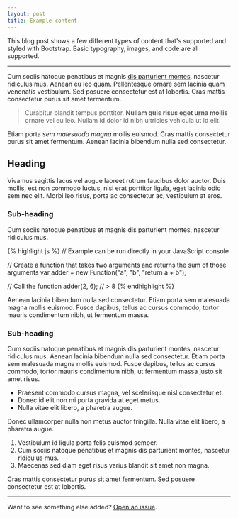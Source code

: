 ```yaml
---
layout: post
title: Example content
---
```


This blog post shows a few different types of content that's supported and styled
with Bootstrap. Basic typography, images, and code are all supported.

-----

Cum sociis natoque penatibus et magnis [dis parturient montes](#), nascetur
ridiculus mus. Aenean eu leo quam. Pellentesque ornare sem lacinia quam
venenatis vestibulum. Sed posuere consectetur est at lobortis. Cras mattis
consectetur purus sit amet fermentum.

> Curabitur blandit tempus porttitor. **Nullam quis risus eget urna mollis**
ornare vel eu leo. Nullam id dolor id nibh ultricies vehicula ut id elit.

Etiam porta *sem malesuada magna* mollis euismod. Cras mattis consectetur
purus sit amet fermentum. Aenean lacinia bibendum nulla sed consectetur.

## Heading

Vivamus sagittis lacus vel augue laoreet rutrum faucibus dolor auctor.
Duis mollis, est non commodo luctus, nisi erat porttitor ligula, eget lacinia
odio sem nec elit. Morbi leo risus, porta ac consectetur ac, vestibulum at eros.

### Sub-heading

Cum sociis natoque penatibus et magnis dis parturient montes, nascetur ridiculus mus.

{% highlight js %}
// Example can be run directly in your JavaScript console

// Create a function that takes two arguments and returns the sum of those arguments
var adder = new Function("a", "b", "return a + b");

// Call the function
adder(2, 6);
// > 8
{% endhighlight %}

Aenean lacinia bibendum nulla sed consectetur. Etiam porta sem malesuada
magna mollis euismod. Fusce dapibus, tellus ac cursus commodo, tortor mauris
condimentum nibh, ut fermentum massa.

### Sub-heading

Cum sociis natoque penatibus et magnis dis parturient montes, nascetur
ridiculus mus. Aenean lacinia bibendum nulla sed consectetur. Etiam porta sem
malesuada magna mollis euismod. Fusce dapibus, tellus ac cursus commodo, tortor
mauris condimentum nibh, ut fermentum massa justo sit amet risus.

* Praesent commodo cursus magna, vel scelerisque nisl consectetur et.
* Donec id elit non mi porta gravida at eget metus.
* Nulla vitae elit libero, a pharetra augue.

Donec ullamcorper nulla non metus auctor fringilla. Nulla vitae elit libero, a pharetra augue.

1. Vestibulum id ligula porta felis euismod semper.
2. Cum sociis natoque penatibus et magnis dis parturient montes, nascetur ridiculus mus.
3. Maecenas sed diam eget risus varius blandit sit amet non magna.

Cras mattis consectetur purus sit amet fermentum. Sed posuere consectetur est at lobortis.

-----

Want to see something else added? [Open an issue](https://github.com/pongstr/boilerplate/issues/new).